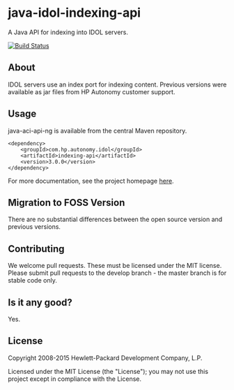 # java-idol-indexing-api

A Java API for indexing into IDOL servers.

[![Build Status](https://travis-ci.org/hpautonomy/java-aci-api-ng.svg?branch=master)](https://travis-ci.org/hpautonomy/java-idol-indexing-api)

## About
IDOL servers use an index port for indexing content. Previous
versions were available as jar files from HP Autonomy customer support.

## Usage
java-aci-api-ng is available from the central Maven repository.

    <dependency>
        <groupId>com.hp.autonomy.idol</groupId>
        <artifactId>indexing-api</artifactId>
        <version>3.0.0</version>
    </dependency>

For more documentation, see the project homepage [here](http://hpautonomy.github.io/java-idol-indexing-api).

## Migration to FOSS Version
There are no substantial differences between the open source version and previous versions.

## Contributing
We welcome pull requests. These must be licensed under the MIT license. Please submit pull requests to the develop
branch - the master branch is for stable code only.

## Is it any good?
Yes.

## License
Copyright 2008-2015 Hewlett-Packard Development Company, L.P.

Licensed under the MIT License (the "License"); you may not use this project except in compliance with the License.
